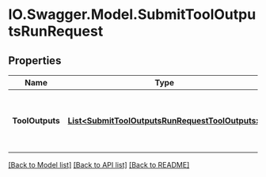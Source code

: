# IO.Swagger.Model.SubmitToolOutputsRunRequest
## Properties

Name | Type | Description | Notes
------------ | ------------- | ------------- | -------------
**ToolOutputs** | [**List&lt;SubmitToolOutputsRunRequestToolOutputs&gt;**](SubmitToolOutputsRunRequestToolOutputs.md) | A list of tools for which the outputs are being submitted. | 

[[Back to Model list]](../README.md#documentation-for-models) [[Back to API list]](../README.md#documentation-for-api-endpoints) [[Back to README]](../README.md)


